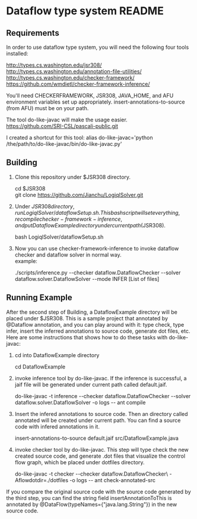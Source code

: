 Dataflow type system README
==================================

Requirements
------------
In order to use dataflow type system, you will need the following four tools installed:

http://types.cs.washington.edu/jsr308/                                                              
http://types.cs.washington.edu/annotation-file-utilities/                                
http://types.cs.washington.edu/checker-framework/                                              
https://github.com/wmdietl/checker-framework-inference/                                                  

You'll need CHECKERFRAMEWORK, JSR308, JAVA_HOME, and AFU environment variables set up appropriately.
insert-annotations-to-source (from AFU) must be on your path.

The tool do-like-javac will make the usage easier.                                                  
https://github.com/SRI-CSL/pascali-public.git                                        

I created a shortcut for this tool:
alias do-like-javac='python /the/path/to/do-like-javac/bin/do-like-javac.py'

Building
------------
1. Clone this repository under $JSR308 directory.

   cd $JSR308                                                  
   git clone https://github.com/Jianchu/LogiqlSolver.git  
2. Under $JSR308 directory, run LogiqlSolver/dataflowSetup.sh. This bash script will set everything, recompile checker-framework-inference, and put DataflowExample directory under current path ($JSR308).

   bash LogiqlSolver/dataflowSetup.sh
3. Now you can use checker-framework-inference to invoke dataflow checker and dataflow solver in normal way.  
    example:  

    ./scripts/inference.py --checker dataflow.DataflowChecker --solver dataflow.solver.DataflowSolver --mode INFER [List of files]  

Running Example
------------
After the second step of Building, a DataflowExample directory will be placed under $JSR308.  This is a sample project that annotated by @Dataflow annotation, and you can play around with it: type check, type infer, insert the inferred annotations to source code, generate dot files, etc.       
Here are some instructions that shows how to do these tasks with do-like-javac:

1. cd into DataflowExample directory   

   cd DataflowExample  
2. invoke inference tool by do-like-javac. If the inference is successful, a jaif file will be generated under current path called default.jaif.    

   do-like-javac -t inference --checker dataflow.DataflowChecker --solver dataflow.solver.DataflowSolver -o logs -- ant compile     
3. Insert the infered annotations to source code. Then an directory called annotated will be created under current path. You can find a source code with infered annotations in it.  

   insert-annotations-to-source default.jaif src/DataflowExample.java     
4. invoke checker tool by do-like-javac. This step will type check the new created source code, and generate .dot files that visualize the control flow graph, which be placed under dotfiles directory. 

   do-like-javac -t checker --checker dataflow.DataflowChecker\ -Aflowdotdir=./dotfiles -o logs -- ant check-annotated-src    

If you compare the original source code with the source code generated by the third step, you can find the string field insertAnnotationToThis is annotated by @DataFlow(typeNames={"java.lang.String"}) in the new source code.  

 




